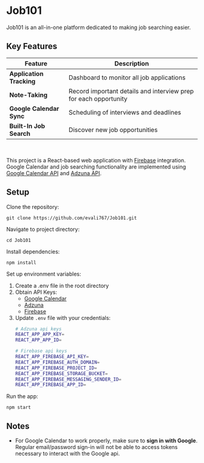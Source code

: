 # Job101

Job101 is an all-in-one platform dedicated to making job searching easier.


## Key Features
| Feature | Description |
|---------|-------------|
| **Application Tracking** | Dashboard to monitor all job applications |
| **Note-Taking** | Record important details and interview prep for each opportunity |
| **Google Calendar Sync** | Scheduling of interviews and deadlines |
| **Built-In Job Search** | Discover new job opportunities |  

<br />  

This project is a React-based web application with [Firebase](https://console.firebase.google.com/?pli=1) integration. Google Calendar and job searching functionality are implemented using [Google Calendar API](https://developers.google.com/workspace/calendar/api/guides/overview) and [Adzuna API](https://developer.adzuna.com/). 


## Setup

Clone the repository:
```
git clone https://github.com/evali767/Job101.git
```
Navigate to project directory:
```
cd Job101
```
Install dependencies:
```
npm install
```
Set up environment variables:
1. Create a .env file in the root directory
2. Obtain API Keys:
    - [Google Calendar](https://developers.google.com/workspace/calendar/api/guides/overview)
    - [Adzuna](https://developer.adzuna.com/)
    - [Firebase](https://console.firebase.google.com/?pli=1)
3. Update ```.env``` file with your credentials:
    ```bash
    # Adzuna api keys
    REACT_APP_APP_KEY=
    REACT_APP_APP_ID=

    # Firebase api keys
    REACT_APP_FIREBASE_API_KEY=
    REACT_APP_FIREBASE_AUTH_DOMAIN=
    REACT_APP_FIREBASE_PROJECT_ID=
    REACT_APP_FIREBASE_STORAGE_BUCKET=
    REACT_APP_FIREBASE_MESSAGING_SENDER_ID=
    REACT_APP_FIREBASE_APP_ID=
    ```

Run the app:
```
npm start
```

## Notes
- For Google Calendar to work properly, make sure to **sign in with Google**. Regular email/password sign-in will not be able to access tokens necessary to interact with the Google api.